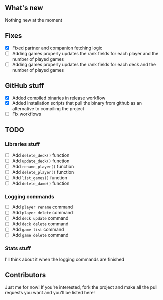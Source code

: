 ## What's new
Nothing new at the moment
## Fixes
- [x] Fixed partner and companion fetching logic
- [ ] Adding games properly updates the rank fields for each player and the number of played games
- [ ] Adding games properly updates the rank fields for each deck and the number of played games
## GitHub stuff
- [x] Added compiled binaries in release workflow
- [x] Added installation scripts that pull the binary from github as an alternative to compiling the project
- [ ] Fix workflows
## TODO
### Libraries stuff
- [ ] Add `delete_deck()` function
- [ ] Add `update_deck()` function
- [ ] Add `rename_player()` function
- [ ] Add `delete_player()` function
- [ ] Add `list_games()` function
- [ ] Add `delete_dame()` function
### Logging commands
- [ ] Add `player rename` command
- [ ] Add `player delete` command
- [ ] Add `deck update` command
- [ ] Add `deck delete` command
- [ ] Add `game list` command
- [ ] Add `game delete` command
### Stats stuff
I'll think about it when the logging commands are finished

## Contributors
Just me for now! If you're interested, fork the project and make all the pull requests you want and you'll be listed here!
